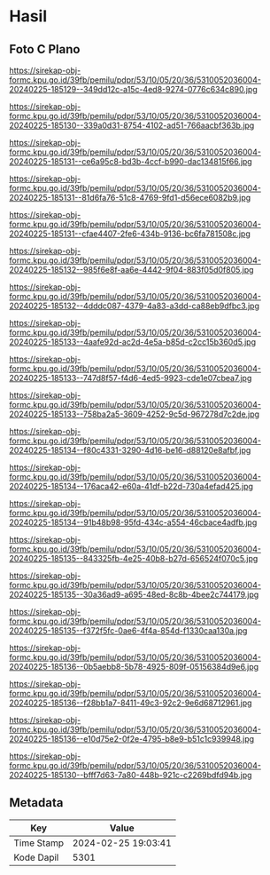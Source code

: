 # Hasil

## Foto C Plano

https://sirekap-obj-formc.kpu.go.id/39fb/pemilu/pdpr/53/10/05/20/36/5310052036004-20240225-185129--349dd12c-a15c-4ed8-9274-0776c634c890.jpg

https://sirekap-obj-formc.kpu.go.id/39fb/pemilu/pdpr/53/10/05/20/36/5310052036004-20240225-185130--339a0d31-8754-4102-ad51-766aacbf363b.jpg

https://sirekap-obj-formc.kpu.go.id/39fb/pemilu/pdpr/53/10/05/20/36/5310052036004-20240225-185131--ce6a95c8-bd3b-4ccf-b990-dac134815f66.jpg

https://sirekap-obj-formc.kpu.go.id/39fb/pemilu/pdpr/53/10/05/20/36/5310052036004-20240225-185131--81d6fa76-51c8-4769-9fd1-d56ece6082b9.jpg

https://sirekap-obj-formc.kpu.go.id/39fb/pemilu/pdpr/53/10/05/20/36/5310052036004-20240225-185131--cfae4407-2fe6-434b-9136-bc6fa781508c.jpg

https://sirekap-obj-formc.kpu.go.id/39fb/pemilu/pdpr/53/10/05/20/36/5310052036004-20240225-185132--985f6e8f-aa6e-4442-9f04-883f05d0f805.jpg

https://sirekap-obj-formc.kpu.go.id/39fb/pemilu/pdpr/53/10/05/20/36/5310052036004-20240225-185132--4dddc087-4379-4a83-a3dd-ca88eb9dfbc3.jpg

https://sirekap-obj-formc.kpu.go.id/39fb/pemilu/pdpr/53/10/05/20/36/5310052036004-20240225-185133--4aafe92d-ac2d-4e5a-b85d-c2cc15b360d5.jpg

https://sirekap-obj-formc.kpu.go.id/39fb/pemilu/pdpr/53/10/05/20/36/5310052036004-20240225-185133--747d8f57-f4d6-4ed5-9923-cde1e07cbea7.jpg

https://sirekap-obj-formc.kpu.go.id/39fb/pemilu/pdpr/53/10/05/20/36/5310052036004-20240225-185133--758ba2a5-3609-4252-9c5d-967278d7c2de.jpg

https://sirekap-obj-formc.kpu.go.id/39fb/pemilu/pdpr/53/10/05/20/36/5310052036004-20240225-185134--f80c4331-3290-4d16-be16-d88120e8afbf.jpg

https://sirekap-obj-formc.kpu.go.id/39fb/pemilu/pdpr/53/10/05/20/36/5310052036004-20240225-185134--176aca42-e60a-41df-b22d-730a4efad425.jpg

https://sirekap-obj-formc.kpu.go.id/39fb/pemilu/pdpr/53/10/05/20/36/5310052036004-20240225-185134--91b48b98-95fd-434c-a554-46cbace4adfb.jpg

https://sirekap-obj-formc.kpu.go.id/39fb/pemilu/pdpr/53/10/05/20/36/5310052036004-20240225-185135--843325fb-4e25-40b8-b27d-656524f070c5.jpg

https://sirekap-obj-formc.kpu.go.id/39fb/pemilu/pdpr/53/10/05/20/36/5310052036004-20240225-185135--30a36ad9-a695-48ed-8c8b-4bee2c744179.jpg

https://sirekap-obj-formc.kpu.go.id/39fb/pemilu/pdpr/53/10/05/20/36/5310052036004-20240225-185135--f372f5fc-0ae6-4f4a-854d-f1330caa130a.jpg

https://sirekap-obj-formc.kpu.go.id/39fb/pemilu/pdpr/53/10/05/20/36/5310052036004-20240225-185136--0b5aebb8-5b78-4925-809f-05156384d9e6.jpg

https://sirekap-obj-formc.kpu.go.id/39fb/pemilu/pdpr/53/10/05/20/36/5310052036004-20240225-185136--f28bb1a7-8411-49c3-92c2-9e6d68712961.jpg

https://sirekap-obj-formc.kpu.go.id/39fb/pemilu/pdpr/53/10/05/20/36/5310052036004-20240225-185136--e10d75e2-0f2e-4795-b8e9-b51c1c939948.jpg

https://sirekap-obj-formc.kpu.go.id/39fb/pemilu/pdpr/53/10/05/20/36/5310052036004-20240225-185130--bfff7d63-7a80-448b-921c-c2269bdfd94b.jpg


## Metadata

| Key        | Value               |
| ---------- | ------------------- |
| Time Stamp | 2024-02-25 19:03:41 |
| Kode Dapil | 5301                |



